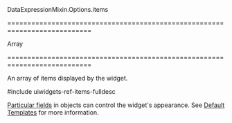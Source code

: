 <!--id-->DataExpressionMixin.Options.items<!--/id-->
===========================================================================
<!--type-->Array<CollectionWidgetItem, Object><!--/type-->
===========================================================================

<!--shortDescription-->
An array of items displayed by the widget.
<!--/shortDescription-->

<!--fullDescription-->
#include uiwidgets-ref-items-fulldesc

[Particular fields]({basewidgetpath}/Default_Item_Template/) in objects can control the widget's appearance. See [Default Templates](/Documentation/Guide/Widgets/Common/Templates/#Default_Templates) for more information.
<!--/fullDescription-->